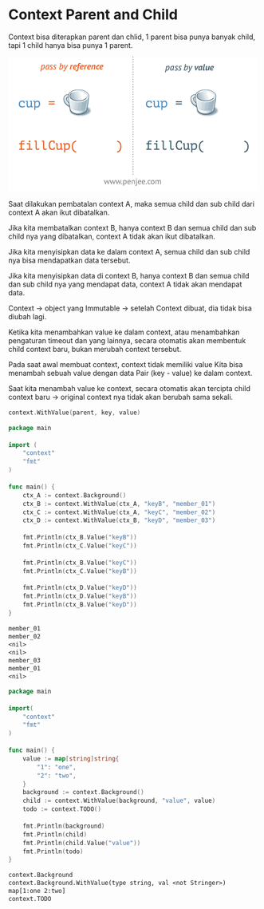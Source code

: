 # Context Parent and Child

Context bisa diterapkan parent dan chlid, 1 parent bisa punya banyak child, tapi 1 child hanya bisa punya 1 parent.

![](../.gitbook/assets/image.png)

Saat dilakukan pembatalan context A, maka semua child dan sub child dari context A akan ikut dibatalkan.

Jika kita membatalkan context B, hanya context B dan semua child dan sub child nya yang dibatalkan, context A tidak akan ikut dibatalkan.

Jika kita menyisipkan data ke dalam context A, semua child dan sub child nya bisa mendapatkan data tersebut.

Jika kita menyisipkan data di context B, hanya context B dan semua child dan sub child nya yang mendapat data, context A tidak akan mendapat data.

Context -> object yang Immutable -> setelah Context dibuat, dia tidak bisa diubah lagi.

Ketika kita menambahkan value ke dalam context, atau menambahkan pengaturan timeout dan yang lainnya, secara otomatis akan membentuk child context baru, bukan merubah context tersebut.

Pada saat awal membuat context, context tidak memiliki value Kita bisa menambah sebuah value dengan data Pair (key - value) ke dalam context.

Saat kita menambah value ke context, secara otomatis akan tercipta child context baru -> original context nya tidak akan berubah sama sekali.

```go
context.WithValue(parent, key, value)
```

```go
package main

import (
	"context"
	"fmt"
)

func main() {
	ctx_A := context.Background()
	ctx_B := context.WithValue(ctx_A, "keyB", "member_01")
	ctx_C := context.WithValue(ctx_A, "keyC", "member_02")
	ctx_D := context.WithValue(ctx_B, "keyD", "member_03")

	fmt.Println(ctx_B.Value("keyB"))
	fmt.Println(ctx_C.Value("keyC"))

	fmt.Println(ctx_B.Value("keyC"))
	fmt.Println(ctx_C.Value("keyB"))

	fmt.Println(ctx_D.Value("keyD"))
	fmt.Println(ctx_D.Value("keyB"))
	fmt.Println(ctx_B.Value("keyD"))
}
```

```
member_01
member_02
<nil>
<nil>
member_03
member_01
<nil>
```

```go
package main

import(
    "context"
    "fmt"
)

func main() {
    value := map[string]string{
        "1": "one",
        "2": "two",
    }
    background := context.Background()
    child := context.WithValue(background, "value", value)
    todo := context.TODO()

    fmt.Println(background)
    fmt.Println(child)
    fmt.Println(child.Value("value"))
    fmt.Println(todo)
}
```

```
context.Background
context.Background.WithValue(type string, val <not Stringer>)
map[1:one 2:two]
context.TODO
```
